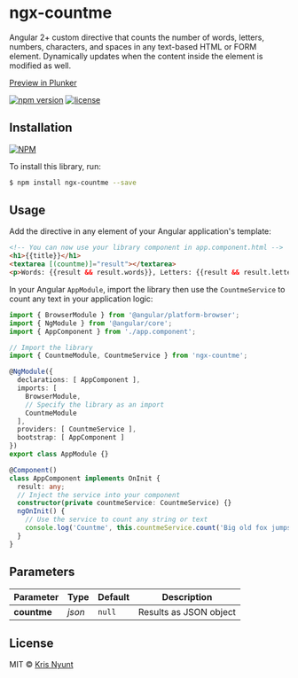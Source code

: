 # ngx-countme

Angular 2+ custom directive that counts the number of words, letters, numbers, characters, and spaces in any text-based HTML or FORM element. Dynamically updates when the content inside the element is modified as well. 

[Preview in Plunker](https://plnkr.co/4ixQIdmUN0xsozODyDmw)

[![npm version](https://badge.fury.io/js/ngx-countme.svg)](https://badge.fury.io/js/ngx-countme)
[![license](https://img.shields.io/npm/l/ngx-countme.svg)](https://www.npmjs.com/package/ngx-countme)


## Installation

[![NPM](https://nodei.co/npm/ngx-countme.png?downloads=true&stars=true)](https://nodei.co/npm/ngx-countme/)

To install this library, run:

```bash
$ npm install ngx-countme --save
```

## Usage

Add the directive in any element of your Angular application's template:

```html
<!-- You can now use your library component in app.component.html -->
<h1>{{title}}</h1>
<textarea [(countme)]="result"></textarea>
<p>Words: {{result && result.words}}, Letters: {{result && result.letters}}, Spaces: {{result && result.spaces}}</p>
```

In your Angular `AppModule`, import the library then use the `CountmeService` to count any text in your application logic:

```typescript
import { BrowserModule } from '@angular/platform-browser';
import { NgModule } from '@angular/core';
import { AppComponent } from './app.component';

// Import the library
import { CountmeModule, CountmeService } from 'ngx-countme';

@NgModule({
  declarations: [ AppComponent ],
  imports: [
    BrowserModule,
    // Specify the library as an import
    CountmeModule
  ],
  providers: [ CountmeService ],
  bootstrap: [ AppComponent ]
})
export class AppModule {}

@Component()
class AppComponent implements OnInit {
  result: any;
  // Inject the service into your component
  constructor(private countmeService: CountmeService) {}
  ngOnInit() {
    // Use the service to count any string or text
    console.log('Countme', this.countmeService.count('Big old fox jumps over a wall'));
  }
}
```


## Parameters

Parameter | Type | Default | Description 
--- | --- | --- | ---
**countme** | *json* | `null` | Results as JSON object



## License

MIT © [Kris Nyunt](mailto:kris.nyunt@gmail.com)